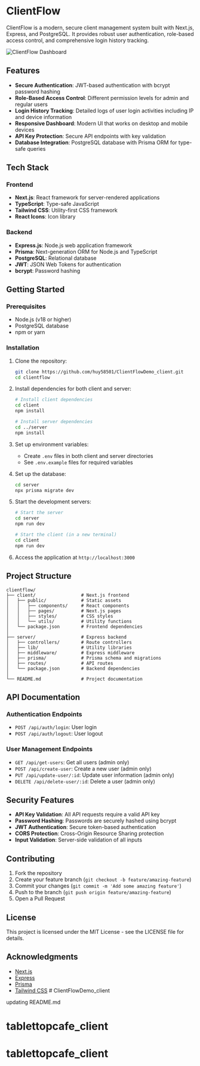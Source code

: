 # ClientFlow

ClientFlow is a modern, secure client management system built with Next.js, Express, and PostgreSQL. It provides robust user authentication, role-based access control, and comprehensive login history tracking.

![ClientFlow Dashboard](https://via.placeholder.com/800x400?text=ClientFlow+Dashboard)

## Features

- **Secure Authentication**: JWT-based authentication with bcrypt password hashing
- **Role-Based Access Control**: Different permission levels for admin and regular users
- **Login History Tracking**: Detailed logs of user login activities including IP and device information
- **Responsive Dashboard**: Modern UI that works on desktop and mobile devices
- **API Key Protection**: Secure API endpoints with key validation
- **Database Integration**: PostgreSQL database with Prisma ORM for type-safe queries

## Tech Stack

### Frontend

- **Next.js**: React framework for server-rendered applications
- **TypeScript**: Type-safe JavaScript
- **Tailwind CSS**: Utility-first CSS framework
- **React Icons**: Icon library

### Backend

- **Express.js**: Node.js web application framework
- **Prisma**: Next-generation ORM for Node.js and TypeScript
- **PostgreSQL**: Relational database
- **JWT**: JSON Web Tokens for authentication
- **bcrypt**: Password hashing

## Getting Started

### Prerequisites

- Node.js (v18 or higher)
- PostgreSQL database
- npm or yarn

### Installation

1. Clone the repository:

   ```bash
   git clone https://github.com/huy58501/ClientFlowDemo_client.git
   cd clientflow
   ```

2. Install dependencies for both client and server:

   ```bash
   # Install client dependencies
   cd client
   npm install

   # Install server dependencies
   cd ../server
   npm install
   ```

3. Set up environment variables:

   - Create `.env` files in both client and server directories
   - See `.env.example` files for required variables

4. Set up the database:

   ```bash
   cd server
   npx prisma migrate dev
   ```

5. Start the development servers:

   ```bash
   # Start the server
   cd server
   npm run dev

   # Start the client (in a new terminal)
   cd client
   npm run dev
   ```

6. Access the application at `http://localhost:3000`

## Project Structure

```
clientflow/
├── client/                 # Next.js frontend
│   ├── public/             # Static assets
│   │   ├── components/     # React components
│   │   ├── pages/          # Next.js pages
│   │   ├── styles/         # CSS styles
│   │   └── utils/          # Utility functions
│   └── package.json        # Frontend dependencies
│
├── server/                 # Express backend
│   ├── controllers/        # Route controllers
│   ├── lib/                # Utility libraries
│   ├── middleware/         # Express middleware
│   ├── prisma/             # Prisma schema and migrations
│   ├── routes/             # API routes
│   └── package.json        # Backend dependencies
│
└── README.md               # Project documentation
```

## API Documentation

### Authentication Endpoints

- `POST /api/auth/login`: User login
- `POST /api/auth/logout`: User logout

### User Management Endpoints

- `GET /api/get-users`: Get all users (admin only)
- `POST /api/create-user`: Create a new user (admin only)
- `PUT /api/update-user/:id`: Update user information (admin only)
- `DELETE /api/delete-user/:id`: Delete a user (admin only)

## Security Features

- **API Key Validation**: All API requests require a valid API key
- **Password Hashing**: Passwords are securely hashed using bcrypt
- **JWT Authentication**: Secure token-based authentication
- **CORS Protection**: Cross-Origin Resource Sharing protection
- **Input Validation**: Server-side validation of all inputs

## Contributing

1. Fork the repository
2. Create your feature branch (`git checkout -b feature/amazing-feature`)
3. Commit your changes (`git commit -m 'Add some amazing feature'`)
4. Push to the branch (`git push origin feature/amazing-feature`)
5. Open a Pull Request

## License

This project is licensed under the MIT License - see the LICENSE file for details.

## Acknowledgments

- [Next.js](https://nextjs.org/)
- [Express](https://expressjs.com/)
- [Prisma](https://www.prisma.io/)
- [Tailwind CSS](https://tailwindcss.com/) # ClientFlowDemo_client

updating README.md
# tablettopcafe_client
# tablettopcafe_client
